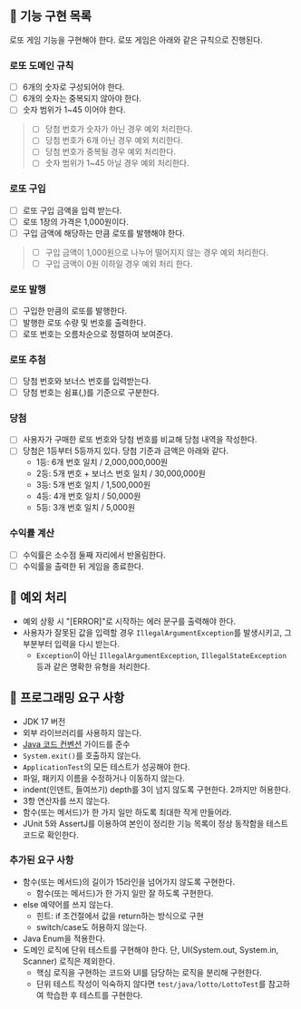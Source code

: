 ## 🚀 기능 구현 목록

로또 게임 기능을 구현해야 한다. 로또 게임은 아래와 같은 규칙으로 진행된다.

### 로또 도메인 규칙

- [ ] 6개의 숫자로 구성되어야 한다.
- [ ] 6개의 숫자는 중복되지 않아야 한다.
- [ ] 숫자 범위가 1~45 이어야 한다.

> - [ ] 당첨 번호가 숫자가 아닌 경우 예외 처리한다.
> - [ ] 당첨 번호가 6개 아닌 경우 예외 처리한다.
> - [ ] 당첨 번호가 중복될 경우 예외 처리한다.
> - [ ] 숫자 범위가 1~45 아닐 경우 예외 처리한다.

### 로또 구입

- [ ] 로또 구입 금액을 입력 받는다.
- [ ] 로또 1장의 가격은 1,000원이다.
- [ ] 구입 금액에 해당하는 만큼 로또를 발행해야 한다.

> - [ ] 구입 금액이 1,000원으로 나누어 떨어지지 않는 경우 예외 처리한다.
> - [ ] 구입 금액이 0원 이하일 경우 예외 처리 한다.

### 로또 발행

- [ ] 구입한 만큼의 로또를 발행한다.
- [ ] 발행한 로또 수량 및 번호를 출력한다.
- [ ] 로또 번호는 오름차순으로 정렬하여 보여준다.

### 로또 추첨

- [ ] 당첨 번호와 보너스 번호를 입력받는다.
- [ ] 당첨 번호는 쉼표(,)를 기준으로 구분한다.

### 당첨

- [ ] 사용자가 구매한 로또 번호와 당첨 번호를 비교해 당첨 내역을 작성한다.
- [ ] 당첨은 1등부터 5등까지 있다. 당첨 기준과 금액은 아래와 같다.
    - 1등: 6개 번호 일치 / 2,000,000,000원
    - 2등: 5개 번호 + 보너스 번호 일치 / 30,000,000원
    - 3등: 5개 번호 일치 / 1,500,000원
    - 4등: 4개 번호 일치 / 50,000원
    - 5등: 3개 번호 일치 / 5,000원

### 수익률 계산

- [ ] 수익률은 소수점 둘째 자리에서 반올림한다.
- [ ] 수익률을 출력한 뒤 게임을 종료한다.

## 🚨 예외 처리

- 예외 상황 시 "[ERROR]"로 시작하는 에러 문구를 출력해야 한다.
- 사용자가 잘못된 값을 입력할 경우 `IllegalArgumentException`를 발생시키고, 그 부분부터 입력을 다시
  받는다.
    - `Exception`이 아닌 `IllegalArgumentException`, `IllegalStateException` 등과 같은 명확한 유형을 처리한다.

## 🎯 프로그래밍 요구 사항

- JDK 17 버전
- 외부 라이브러리를 사용하지 않는다.
- [Java 코드 컨벤션](https://github.com/woowacourse/woowacourse-docs/tree/master/styleguide/java) 가이드를
  준수
- `System.exit()`를 호출하지 않는다.
- `ApplicationTest`의 모든 테스트가 성공해야 한다.
- 파일, 패키지 이름을 수정하거나 이동하지 않는다.
- indent(인덴트, 들여쓰기) depth를 3이 넘지 않도록 구현한다. 2까지만 허용한다.
- 3항 연산자를 쓰지 않는다.
- 함수(또는 메서드)가 한 가지 일만 하도록 최대한 작게 만들어라.
- JUnit 5와 AssertJ를 이용하여 본인이 정리한 기능 목록이 정상 동작함을 테스트 코드로 확인한다.

### 추가된 요구 사항

- 함수(또는 메서드)의 길이가 15라인을 넘어가지 않도록 구현한다.
    - 함수(또는 메서드)가 한 가지 일만 잘 하도록 구현한다.
- else 예약어를 쓰지 않는다.
    - 힌트: if 조건절에서 값을 return하는 방식으로 구현
    - switch/case도 허용하지 않는다.
- Java Enum을 적용한다.
- 도메인 로직에 단위 테스트를 구현해야 한다. 단, UI(System.out, System.in, Scanner) 로직은 제외한다.
    - 핵심 로직을 구현하는 코드와 UI를 담당하는 로직을 분리해 구현한다.
    - 단위 테스트 작성이 익숙하지 않다면 `test/java/lotto/LottoTest`를 참고하여 학습한 후 테스트를 구현한다.
